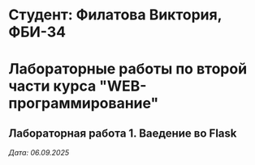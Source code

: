 # Студент: Филатова Виктория, ФБИ-34

# Лабораторные работы по второй части курса "WEB-программирование"

## Лабораторная работа 1. Ваедение во Flask

*Дата: 06.09.2025*

